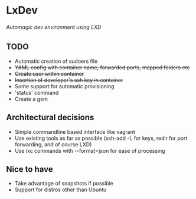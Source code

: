 # LxDev
###### Automagic dev environment using LXD

## TODO
* Automatic creation of sudoers file
* ~~YAML config with container name, forwarded ports, mapped folders etc~~
* ~~Create user within container~~
* ~~Insertion of developer's ssh key in container~~
* Some support for automatic provisioning
* 'status' command
* Create a gem

## Architectural decisions
* Simple commandline based interface like vagrant
* Use existing tools as far as possible (ssh-add -L for keys, redir for port forwarding, and of course LXD)
* Use lxc commands with --format=json for ease of processing

## Nice to have
* Take advantage of snapshots if possible
* Support for distros other than Ubuntu

